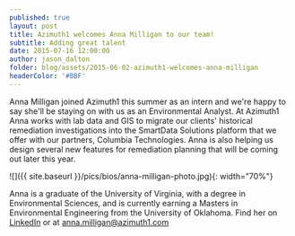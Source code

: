 ```yaml
---
published: true
layout: post
title: Azimuth1 welcomes Anna Milligan to our team!
subtitle: Adding great talent
date: 2015-07-16 12:00:00
author: jason_dalton
folder: blog/assets/2015-06-02-azimuth1-welcomes-anna-milligan
headerColor: '#BBF'
---
```

 
Anna Milligan joined Azimuth1 this summer as an intern and we're happy to say she'll be staying on with us as an Environmental Analyst.  At Azimuth1 Anna works with lab data and GIS to migrate our clients' historical remediation investigations into the SmartData Solutions platform that we offer with our partners, Columbia Technologies.  Anna is also helping us design several new features for remediation planning that will be coming out later this year.  


![]({{ site.baseurl }}/pics/bios/anna-milligan-photo.jpg){: width="70%"}

Anna is a graduate of the University of Virginia, with a degree in Environmental Sciences, and is currently earning a Masters in Environmental Engineering from the University of Oklahoma.  Find her on [LinkedIn](https://www.linkedin.com/pub/anna-milligan/99/865/5ab) or at [anna.milligan@azimuth1.com](mailto:anna.milligan@azimuth1.com)